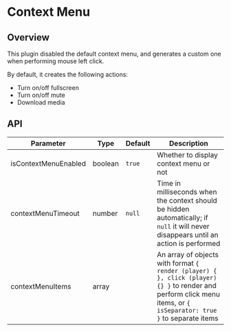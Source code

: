 # Context Menu

## Overview

This plugin disabled the default context menu, and generates a custom one when performing mouse left click.
 
By default, it creates the following actions:

* Turn on/off fullscreen
* Turn on/off mute
* Download media

## API 

Parameter | Type | Default | Description
------ | --------- | ------- | --------
isContextMenuEnabled | boolean | `true` | Whether to display context menu or not
contextMenuTimeout | number | `null` | Time in milliseconds when the context should be hidden automatically; if `null` it will never disappears until an action is performed
contextMenuItems | array |  | An array of objects with format `{ render (player) { }, click (player) {} }` to render and perform click menu items, or `{ isSeparator: true }` to separate items